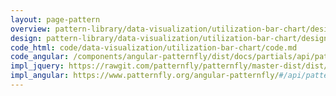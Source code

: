 ```yaml
---
layout: page-pattern
overview: pattern-library/data-visualization/utilization-bar-chart/design/overview.md
design: pattern-library/data-visualization/utilization-bar-chart/design/design.md
code_html: code/data-visualization/utilization-bar-chart/code.md
code_angular: /components/angular-patternfly/dist/docs/partials/api/patternfly.charts.directive.pfUtilizationBarChart.html
impl_jquery: https://rawgit.com/patternfly/patternfly/master-dist/dist/tests/utilization-bar-charts.html
impl_angular: https://www.patternfly.org/angular-patternfly/#/api/patternfly.charts.directive:pfUtilizationBarChart
---
```

